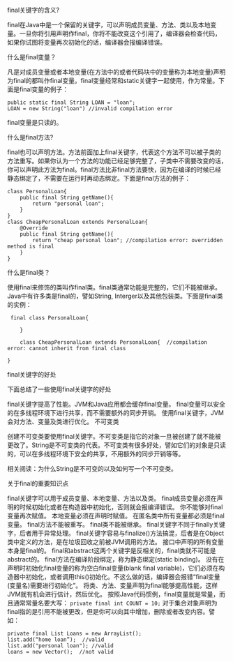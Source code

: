 # 
final关键字的含义?

final在Java中是一个保留的关键字，可以声明成员变量、方法、类以及本地变量。一旦你将引用声明作final，你将不能改变这个引用了，编译器会检查代码，如果你试图将变量再次初始化的话，编译器会报编译错误。

什么是final变量？

凡是对成员变量或者本地变量(在方法中的或者代码块中的变量称为本地变量)声明为final的都叫作final变量。final变量经常和static关键字一起使用，作为常量。下面是final变量的例子：
```
public static final String LOAN = "loan";
LOAN = new String("loan") //invalid compilation error

```
final变量是只读的。

什么是final方法?

final也可以声明方法。方法前面加上final关键字，代表这个方法不可以被子类的方法重写。如果你认为一个方法的功能已经足够完整了，子类中不需要改变的话，你可以声明此方法为final。final方法比非final方法要快，因为在编译的时候已经静态绑定了，不需要在运行时再动态绑定。下面是final方法的例子：
```
class PersonalLoan{
    public final String getName(){
        return "personal loan";
    }
}
class CheapPersonalLoan extends PersonalLoan{
    @Override
    public final String getName(){
        return "cheap personal loan"; //compilation error: overridden method is final
    }
}
```
 
什么是final类？

使用final来修饰的类叫作final类。final类通常功能是完整的，它们不能被继承。Java中有许多类是final的，譬如String, Interger以及其他包装类。下面是final类的实例：
```
 final class PersonalLoan{
 
    }
 
    class CheapPersonalLoan extends PersonalLoan{  //compilation error: cannot inherit from final class
 
}

```
   final关键字的好处

下面总结了一些使用final关键字的好处

final关键字提高了性能。JVM和Java应用都会缓存final变量。
final变量可以安全的在多线程环境下进行共享，而不需要额外的同步开销。
使用final关键字，JVM会对方法、变量及类进行优化。
不可变类

创建不可变类要使用final关键字。不可变类是指它的对象一旦被创建了就不能被更改了。String是不可变类的代表。不可变类有很多好处，譬如它们的对象是只读的，可以在多线程环境下安全的共享，不用额外的同步开销等等。

相关阅读：为什么String是不可变的以及如何写一个不可变类。

关于final的重要知识点

final关键字可以用于成员变量、本地变量、方法以及类。
final成员变量必须在声明的时候初始化或者在构造器中初始化，否则就会报编译错误。
你不能够对final变量再次赋值。
本地变量必须在声明时赋值。
在匿名类中所有变量都必须是final变量。
final方法不能被重写。
final类不能被继承。
final关键字不同于finally关键字，后者用于异常处理。
final关键字容易与finalize()方法搞混，后者是在Object类中定义的方法，是在垃圾回收之前被JVM调用的方法。
接口中声明的所有变量本身是final的。
final和abstract这两个关键字是反相关的，final类就不可能是abstract的。
final方法在编译阶段绑定，称为静态绑定(static binding)。
没有在声明时初始化final变量的称为空白final变量(blank final variable)，它们必须在构造器中初始化，或者调用this()初始化。不这么做的话，编译器会报错“final变量(变量名)需要进行初始化”。
将类、方法、变量声明为final能够提高性能，这样JVM就有机会进行估计，然后优化。
按照Java代码惯例，final变量就是常量，而且通常常量名要大写：
`private final int COUNT = 10;`
对于集合对象声明为final指的是引用不能被更改，但是你可以向其中增加，删除或者改变内容。譬如：
```
private final List Loans = new ArrayList();
list.add(“home loan”);  //valid
list.add("personal loan"); //valid
loans = new Vector();  //not valid
```
